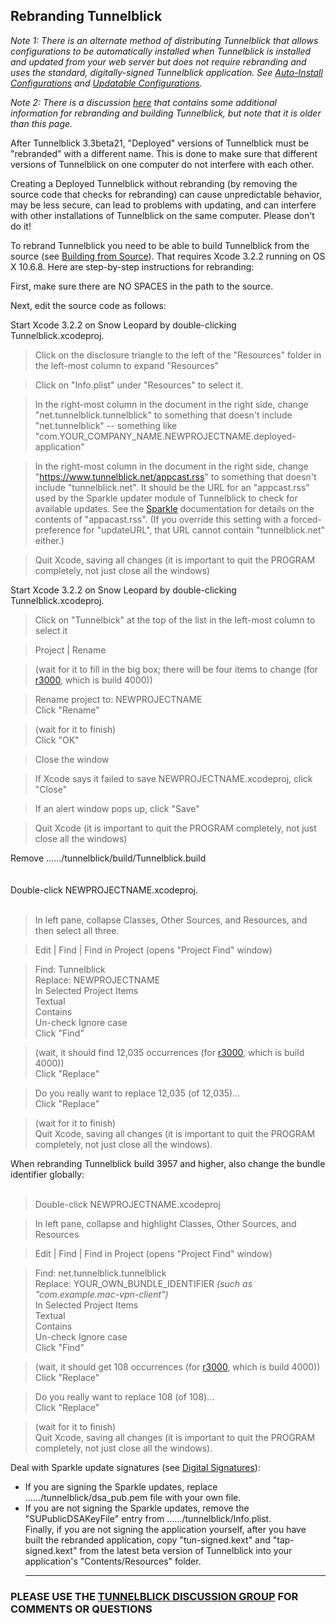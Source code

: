 ## Rebranding Tunnelblick ##

_Note 1: There is an alternate method of distributing Tunnelblick that allows configurations to be automatically installed when Tunnelblick is installed and updated from your web server but does not require rebranding and uses the standard, digitally-signed Tunnelblick application. See [Auto-Install Configurations](cAutoInstall.md) and [Updatable Configurations](cUpdatableConfigurations.md)._

_Note 2: There is a discussion [here](https://groups.google.com/d/msg/tunnelblick-discuss/PuGg6RJH1og/xAZko1IjAR8J) that contains some additional information for rebranding and building Tunnelblick, but note that it is older than this page._

After Tunnelblick 3.3beta21, "Deployed" versions of Tunnelblick must be "rebranded" with a different name. This is done to make sure that different versions of Tunnelblick on one computer do not interfere with each other.

Creating a Deployed Tunnelblick without rebranding (by removing the source code that checks for rebranding) can cause unpredictable behavior, may be less secure, can lead to problems with updating, and can interfere with other installations of Tunnelblick on the same computer. Please don't do it!

To rebrand Tunnelblick you need to be able to build Tunnelblick from the source (see [Building from Source](cBuild.md)). That requires Xcode 3.2.2 running on OS X 10.6.8. Here are step-by-step instructions for rebranding:

First, make sure there are NO SPACES in the path to the source.

Next, edit the source code as follows:

Start Xcode 3.2.2 on Snow Leopard by double-clicking Tunnelblick.xcodeproj.

> Click on the disclosure triangle to the left of the "Resources" folder in the left-most column to expand "Resources"

> Click on "Info.plist" under "Resources" to select it.

> In the right-most column in the document in the right side, change "net.tunnelblick.tunnelblick" to something that doesn't include "net.tunnelblick" -- something like "com.YOUR\_COMPANY\_NAME.NEWPROJECTNAME.deployed-application"

> In the right-most column in the document in the right side, change "https://www.tunnelblick.net/appcast.rss" to something that doesn't include "tunnelblick.net". It should be the URL for an "appcast.rss" used by the Sparkle updater module of Tunnelblick to check for available updates. See the [Sparkle](http://sparkle.andymatuschak.org) documentation for details on the contents of "appacast.rss". (If you override this setting with a forced-preference for "updateURL", that URL cannot contain "tunnelblick.net" either.)

> Quit Xcode, saving all changes (it is important to quit the PROGRAM completely, not just close all the windows)

Start Xcode 3.2.2 on Snow Leopard by double-clicking Tunnelblick.xcodeproj.

> Click on "Tunnelbick" at the top of the list in the left-most column to select it

> Project | Rename<br>
<blockquote>(wait for it to fill in the big box; there will be four items to change  (for <a href='https://code.google.com/p/tunnelblick/source/detail?r=3000'>r3000</a>, which is build 4000))</blockquote>

<blockquote>Rename project to: NEWPROJECTNAME<br>
Click "Rename"</blockquote>

<blockquote>(wait for it to finish)<br>
Click "OK"</blockquote>

<blockquote>Close the window</blockquote>

<blockquote>If Xcode says it failed to save NEWPROJECTNAME.xcodeproj, click "Close"</blockquote>

<blockquote>If an alert window pops up, click "Save"</blockquote>

<blockquote>Quit Xcode (it is important to quit the PROGRAM completely, not just close all the windows)</blockquote>

Remove ....../tunnelblick/build/Tunnelblick.build<br>
<br>
<br>
Double-click NEWPROJECTNAME.xcodeproj.<br>
<br>
<blockquote>In left pane, collapse Classes, Other Sources, and Resources, and then select all three.</blockquote>

<blockquote>Edit | Find | Find in Project (opens "Project Find" window)</blockquote>

<blockquote>Find:    Tunnelblick<br>
Replace: NEWPROJECTNAME<br>
In Selected Project Items<br>
Textual<br>
Contains<br>
Un-check Ignore case<br>
Click "Find"</blockquote>

<blockquote>(wait, it should find 12,035 occurrences (for <a href='https://code.google.com/p/tunnelblick/source/detail?r=3000'>r3000</a>, which is build 4000))<br>
Click "Replace"</blockquote>

<blockquote>Do you really want to replace 12,035 (of 12,035)…<br>
Click "Replace"</blockquote>

<blockquote>(wait for it to finish)<br>
Quit Xcode, saving all changes (it is important to quit the PROGRAM completely, not just close all the  windows).</blockquote>

When rebranding Tunnelblick build 3957 and higher, also change the bundle identifier globally:<br>
<br>
<blockquote>Double-click NEWPROJECTNAME.xcodeproj</blockquote>

<blockquote>In left pane, collapse and highlight Classes, Other Sources, and Resources</blockquote>

<blockquote>Edit | Find | Find in Project (opens "Project Find" window)</blockquote>

<blockquote>Find:    net.tunnelblick.tunnelblick<br>
Replace: YOUR_OWN_BUNDLE_IDENTIFIER <i>(such as "com.example.mac-vpn-client")</i><br>
In Selected Project Items<br>
Textual<br>
Contains<br>
Un-check Ignore case<br>
Click "Find"</blockquote>

<blockquote>(wait, it should get 108 occurrences (for <a href='https://code.google.com/p/tunnelblick/source/detail?r=3000'>r3000</a>, which is build 4000))<br>
Click "Replace"</blockquote>

<blockquote>Do you really want to replace 108 (of 108)…<br>
Click "Replace"</blockquote>

<blockquote>(wait for it to finish)<br>
Quit Xcode, saving all changes (it is important to quit the PROGRAM completely, not just close all the  windows).</blockquote>

Deal with Sparkle update signatures (see <a href='cDigitalSignatures.md'>Digital Signatures</a>):<br>
<ul><li>If you are signing the Sparkle updates, replace ....../tunnelblick/dsa_pub.pem file with your own file.<br>
</li><li>If you are not signing the Sparkle updates, remove the "SUPublicDSAKeyFile" entry from ....../tunnelblick/Info.plist.<br>
Finally, if you are not signing the application yourself, after you have built the rebranded application, copy "tun-signed.kext" and "tap-signed.kext" from the latest beta version of Tunnelblick into your application's "Contents/Resources" folder.<br>
<hr /></li></ul>

<h3>PLEASE USE THE <a href='https://groups.google.com/forum/#!forum/tunnelblick-discuss'>TUNNELBLICK DISCUSSION GROUP</a> FOR COMMENTS OR QUESTIONS